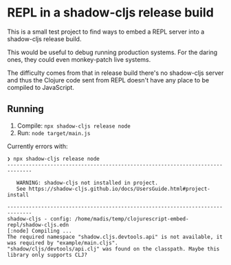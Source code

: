# REPL in a shadow-cljs release build

This is a small test project to find ways to embed a REPL server into a shadow-cljs release build.

This would be useful to debug running production systems. For the daring ones, they could even monkey-patch live systems.

The difficulty comes from that in release build there's no shadow-cljs server and thus the Clojure code sent from REPL doesn't have any place to be compiled to JavaScript.

## Running

1. Compile: `npx shadow-cljs release node`
2. Run: `node target/main.js`

Currently errors with:
```
❯ npx shadow-cljs release node
------------------------------------------------------------------------------

   WARNING: shadow-cljs not installed in project.
   See https://shadow-cljs.github.io/docs/UsersGuide.html#project-install

------------------------------------------------------------------------------
shadow-cljs - config: /home/madis/temp/clojurescript-embed-repl/shadow-cljs.edn
[:node] Compiling ...
The required namespace "shadow.cljs.devtools.api" is not available, it was required by "example/main.cljs".
"shadow/cljs/devtools/api.clj" was found on the classpath. Maybe this library only supports CLJ?
```
